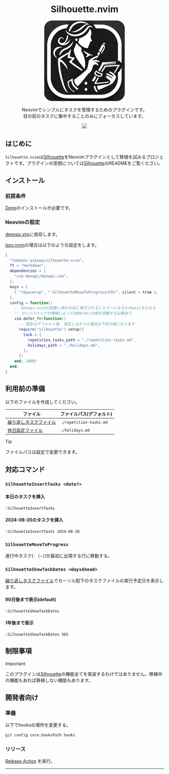 <div align="center">
    <h1>Silhouette.nvim</h1>
    <img src="./silhouette.webp" width="256" />
    <p>
        <div>Neovimでシンプルにタスクを管理するためのプラグインです。</div>
        <div>目の前のタスクに集中することのみにフォーカスしています。</div>
    </p>
    <a href="https://github.com/tadashi-aikawa/silhouette.nvim/releases/latest"><img src="https://img.shields.io/github/release/tadashi-aikawa/silhouette.nvim.svg" /></a>
</div>

## はじめに

`Silhouette.nvim`は[Silhouette]をNeovimプラグインとして移植を試みるプロジェクトです。プラグインの思想については[Silhouette]のREADMEをご覧ください。

## インストール

### 前提条件

[Deno]のインストールが必要です。

### Neovimの設定

[denops.vim]に依存します。

[lazy.nvim]の場合は以下のような設定をします。

```lua
{
  "tadashi-aikawa/silhouette.nvim",
  ft = "markdown",
  dependencies = {
    "vim-denops/denops.vim",
  },
  keys = {
    { "<Space>sp", ":SilhouetteMoveToProgress<CR>", silent = true },
  },
  config = function()
    -- denops.nvimが起動し終わる前に実行されるとエラーになるためwaitを入れる
    -- マシンスペックや環境によって1000(ms)の値を調整する必要あり
    vim.defer_fn(function()
      -- 設定はデフォルト値. 指定しなかった場合は下記の値になります
      require("silhouette").setup({
        task = {
          repetition_tasks_path = "./repetition-tasks.md",
          holidays_path = "./holidays.md",
        },
      })
    end, 1000)
  end,
}
```

## 利用前の準備

以下のファイルを作成してください。

| ファイル                 | ファイルパス(デフォルト) |
|--------------------------|--------------------------|
| [繰り返しタスクファイル] | `./repetition-tasks.md`  |
| [休日設定ファイル]       | `./holidays.md`          |

> [!TIP]
> ファイルパスは設定で変更できます。

## 対応コマンド

### `SilhouetteInsertTasks <date?>`

#### 本日のタスクを挿入

```vim
:SilhouetteInsertTasks
```

#### 2024-08-20のタスクを挿入

```vim
:SilhouetteInsertTasks 2024-08-20
```

### `SilhouetteMoveToProgress`

進行中タスク(`- [~]`)が最初に出現する行に移動する。

### `SilhouetteShowTaskDates <daysAhead>`

[繰り返しタスクファイル]でカーソル配下のタスクファイルの実行予定日を表示します。

#### 90日後まで表示(default)

```vim
:SilhouetteShowTaskDates
```

#### 1年後まで表示

```vim
:SilhouetteShowTaskDates 365
```

## 制限事項

> [!IMPORTANT]
> このプラグインは[Silhouette]の機能全てを実装するわけではありません。移植中の機能もあれば移植しない機能もあります。

## 開発者向け

### 準備

以下でhooksの場所を変更する。

```bash
git config core.hooksPath hooks
```

### リリース

[Release Action](https://github.com/tadashi-aikawa/silhouette.nvim/actions/workflows/release.yaml) を実行。

---

[Silhouette]: https://github.com/tadashi-aikawa/silhouette
[Deno]: https://deno.com/
[denops.vim]: https://github.com/vim-denops/denops.vim
[lazy.nvim]: https://github.com/folke/lazy.nvim
[繰り返しタスクファイル]: https://github.com/tadashi-aikawa/silhouette?tab=readme-ov-file#%E7%B9%B0%E3%82%8A%E8%BF%94%E3%81%97%E3%82%BF%E3%82%B9%E3%82%AF%E3%83%95%E3%82%A1%E3%82%A4%E3%83%AB
[休日設定ファイル]: https://github.com/tadashi-aikawa/silhouette?tab=readme-ov-file#%E4%BC%91%E6%97%A5%E8%A8%AD%E5%AE%9A%E3%83%95%E3%82%A1%E3%82%A4%E3%83%AB
